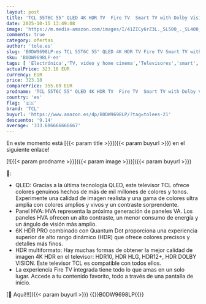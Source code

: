 ```yaml
---
layout: post
title: 'TCL 55T6C 55" QLED 4K HDR TV  Fire TV  Smart TV with Dolby Vision & Atmos  HDR10+  Press & Ask Alexa  [Clase de eficiencia energética F]'
date: 2025-10-15 13:49:08
image: 'https://m.media-amazon.com/images/I/41ZICy6rZ3L._SL500_._SL400_.jpg'
comments: true
category: ofertas
author: 'tole.es'
slug: 'B0DW9698LP-es TCL 55T6C 55" QLED 4K HDR TV Fire TV Smart TV with Dolby...'
sku: 'B0DW9698LP-es'
tags: [ 'Electrónica','TV, vídeo y home cinema','Televisores','smart','tcl','tv','🇪🇸', ]
actualPrice: 323.18 EUR
currency: EUR
price: 323.18
comparePrice: 355.69 EUR
prodname: 'TCL 55T6C 55" QLED 4K HDR TV  Fire TV  Smart TV with Dolby Vision & Atmos  HDR10+  Press & Ask Alexa  [Clase de eficiencia energética F]'
country: 'es'
flag: '🇪🇸'
brand: 'TCL'
buyurl: 'https://www.amazon.es/dp/B0DW9698LP/?tag=tolees-21'
descuento: '9.14'
average: '333.606666666667'
---
```


En este momento está [{{< param title >}}]({{< param buyurl >}}) en el siguiente enlace!

[![{{< param prodname >}}]({{< param image >}})]({{< param buyurl >}})

🔎:

- QLED: Gracias a la última tecnología QLED, este televisor TCL ofrece colores genuinos hechos de más de mil millones de colores y tonos. Experimente una calidad de imagen realista y una gama de colores ultra amplia con colores amplios y vivos y un contraste sorprendente.
- Panel HVA: HVA representa la próxima generación de paneles VA. Los paneles HVA ofrecen un alto contraste, un menor consumo de energía y un ángulo de visión más amplio.
- 6K HDR PRO combinado con Quantum Dot proporciona una experiencia superior de alto rango dinámico (HDR) que ofrece colores precisos y detalles más finos.
- HDR multiformato: Hay muchas formas de obtener la mejor calidad de imagen 4K HDR en el televisor: HDR10, HDR HLG, HDR12+, HDR DOLBY VISION. Este televisor TCL es compatible con todos ellos.
- La experiencia Fire TV integrada tiene todo lo que amas en un solo lugar. Accede a tu contenido favorito, todo a través de una pantalla de inicio.

[🛒 Aquí!!!]({{< param buyurl >}})
{{<world>}}B0DW9698LP{{</world>}}
